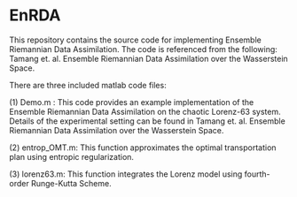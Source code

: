 # EnRDA
This repository contains the source code for implementing Ensemble Riemannian Data Assimilation. The code is referenced from the following: Tamang et. al. Ensemble Riemannian Data Assimilation over the Wasserstein Space.

There are three included matlab code files:

(1) Demo.m : 		This code provides an example implementation of the Ensemble Riemannian Data Assimilation on the chaotic Lorenz-63 system. Details of the experimental setting can                  be found in Tamang et. al. Ensemble Riemannian Data Assimilation over the Wasserstein Space.

(2) entrop_OMT.m:	This function approximates the optimal transportation plan using entropic regularization.

(3) lorenz63.m:		This function integrates the Lorenz model using fourth-order Runge-Kutta Scheme.
 
